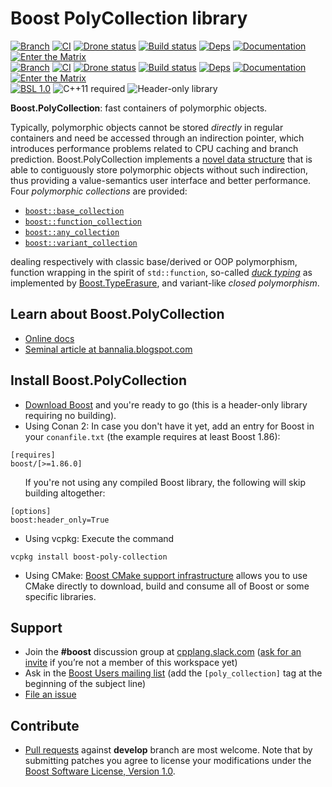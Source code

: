 # Boost PolyCollection library

[![Branch](https://img.shields.io/badge/branch-master-brightgreen.svg)](https://github.com/boostorg/poly_collection/tree/master) [![CI](https://github.com/boostorg/poly_collection/actions/workflows/ci.yml/badge.svg?branch=master)](https://github.com/boostorg/poly_collection/actions/workflows/ci.yml) [![Drone status](https://img.shields.io/drone/build/boostorg/poly_collection/master?server=https%3A%2F%2Fdrone.cpp.al&logo=drone&logoColor=%23CCCCCC&label=CI)](https://drone.cpp.al/boostorg/poly_collection) [![Build status](https://img.shields.io/appveyor/build/joaquintides/poly-collection/master?logo=appveyor&label=CI)](https://ci.appveyor.com/project/joaquintides/poly-collection/branch/master) [![Deps](https://img.shields.io/badge/deps-master-brightgreen.svg)](https://pdimov.github.io/boostdep-report/master/poly_collection.html)  [![Documentation](https://img.shields.io/badge/docs-master-brightgreen.svg)](https://www.boost.org/doc/libs/master/doc/html/poly_collection.html)  [![Enter the Matrix](https://img.shields.io/badge/matrix-master-brightgreen.svg)](https://regression.boost.io/master/developer/poly_collection.html)<br/>
[![Branch](https://img.shields.io/badge/branch-develop-brightgreen.svg)](https://github.com/boostorg/poly_collection/tree/develop) [![CI](https://github.com/boostorg/poly_collection/actions/workflows/ci.yml/badge.svg?branch=develop)](https://github.com/boostorg/poly_collection/actions/workflows/ci.yml) [![Drone status](https://img.shields.io/drone/build/boostorg/poly_collection/develop?server=https%3A%2F%2Fdrone.cpp.al&logo=drone&logoColor=%23CCCCCC&label=CI)](https://drone.cpp.al/boostorg/poly_collection) [![Build status](https://img.shields.io/appveyor/build/joaquintides/poly-collection/develop?logo=appveyor&label=CI)](https://ci.appveyor.com/project/joaquintides/poly-collection/branch/develop) [![Deps](https://img.shields.io/badge/deps-develop-brightgreen.svg)](https://pdimov.github.io/boostdep-report/develop/poly_collection.html) [![Documentation](https://img.shields.io/badge/docs-develop-brightgreen.svg)](https://www.boost.org/doc/libs/develop/doc/html/poly_collection.html) [![Enter the Matrix](https://img.shields.io/badge/matrix-develop-brightgreen.svg)](https://regression.boost.io/develop/developer/poly_collection.html)<br/>
[![BSL 1.0](https://img.shields.io/badge/license-BSL_1.0-blue.svg)](https://www.boost.org/users/license.html) <img alt="C++11 required" src="https://img.shields.io/badge/standard-C%2b%2b11-blue.svg"> <img alt="Header-only library" src="https://img.shields.io/badge/build-header--only-blue.svg">

**Boost.PolyCollection**: fast containers of polymorphic objects.

Typically, polymorphic objects cannot be stored *directly* in regular containers
and need be accessed through an indirection pointer, which introduces performance
problems related to CPU caching and branch prediction. Boost.PolyCollection
implements a
[novel data structure](http://www.boost.org/doc/html/poly_collection/an_efficient_polymorphic_data_st.html)
that is able to contiguously store polymorphic objects without such indirection,
thus providing a value-semantics user interface and better performance.
Four *polymorphic collections* are provided:

* [`boost::base_collection`](http://www.boost.org/doc/html/poly_collection/tutorial.html#poly_collection.tutorial.basics.boost_base_collection) 
* [`boost::function_collection`](http://www.boost.org/doc/html/poly_collection/tutorial.html#poly_collection.tutorial.basics.boost_function_collection)
* [`boost::any_collection`](http://www.boost.org/doc/html/poly_collection/tutorial.html#poly_collection.tutorial.basics.boost_any_collection)
* [`boost::variant_collection`](http://www.boost.org/doc/html/poly_collection/tutorial.html#poly_collection.tutorial.basics.boost_variant_collection)

dealing respectively with classic base/derived or OOP polymorphism, function wrapping
in the spirit of `std::function`, so-called
[*duck typing*](https://en.wikipedia.org/wiki/Duck_typing) as implemented by
[Boost.TypeErasure](http://www.boost.org/libs/type_erasure),
and variant-like _closed polymorphism_.

## Learn about Boost.PolyCollection

 * [Online docs](http://boost.org/libs/poly_collection)  
 * [Seminal article at bannalia.blogspot.com](http://bannalia.blogspot.com/2014/05/fast-polymorphic-collections.html)

## Install Boost.PolyCollection

* [Download Boost](https://www.boost.org/users/download/) and you're ready to go (this is a header-only library requiring no building).
* Using Conan 2: In case you don't have it yet, add an entry for Boost in your `conanfile.txt` (the example requires at least Boost 1.86):
```
[requires]
boost/[>=1.86.0]
```
<ul>If you're not using any compiled Boost library, the following will skip building altogether:</ul>

```
[options]
boost:header_only=True
```
* Using vcpkg: Execute the command
```
vcpkg install boost-poly-collection
```
* Using CMake: [Boost CMake support infrastructure](https://github.com/boostorg/cmake)
allows you to use CMake directly to download, build and consume all of Boost or
some specific libraries.

## Support

* Join the **#boost** discussion group at [cpplang.slack.com](https://cpplang.slack.com/)
([ask for an invite](https://cppalliance.org/slack/) if you’re not a member of this workspace yet)
* Ask in the [Boost Users mailing list](https://lists.boost.org/mailman/listinfo.cgi/boost-users)
(add the `[poly_collection]` tag at the beginning of the subject line)
* [File an issue](https://github.com/boostorg/poly_collection/issues)

## Contribute

* [Pull requests](https://github.com/boostorg/poly_collection/pulls) against **develop** branch are most welcome.
Note that by submitting patches you agree to license your modifications under the [Boost Software License, Version 1.0](http://www.boost.org/LICENSE_1_0.txt).
